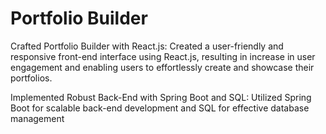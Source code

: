 # Portfolio Builder

 Crafted Portfolio Builder with React.js: Created a user-friendly and responsive front-end
 interface using React.js, resulting in increase in user engagement and enabling users to
 effortlessly create and showcase their portfolios.
 
 Implemented Robust Back-End with Spring Boot and SQL: Utilized Spring Boot for
 scalable back-end development and SQL for effective database management
